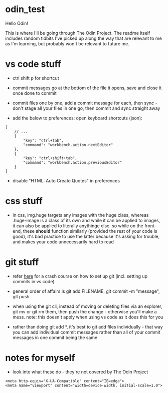 # odin_test
Hello Odin!

This is where I'll be going through The Odin Project. The readme itself includes random tidbits I've picked up along the way that are relevant to me as I'm learning, but probably won't be relevant to future me.

# vs code stuff
* ctrl shift p for shortcut

* commit messages go at the bottom of the file it opens, save and close it once done to commit

* commit files one by one, add a commit message for each, then sync - don't stage all your files in one go, then commit and sync straight away

* add the below to preferences: open keyboard shortcuts (json):
```
[
    // ...
    {
        "key": "ctrl+tab",
        "command": "workbench.action.nextEditor"
    },
    {
        "key": "ctrl+shift+tab",
        "command": "workbench.action.previousEditor"
    }
]
```

* disable "HTML: Auto Create Quotes" in preferences

# css stuff
* in css, img.huge targets any images with the huge class, whereas .huge-image is a class of its own and while it can be applied to images, it can also be applied to literally anythinge else. so while on the front-end, these **should** function similarly (provided the rest of your code is good), it's bad practice to use the latter because it's asking for trouble, and makes your code unnecessarily hard to read

# git stuff
* refer [here](https://www.theodinproject.com/lessons/foundations-git-basics) for a crash course on how to set up git (incl. setting up commits in vs code)

* general order of affairs is git add FILENAME, git commit -m "message", git push

* when using the git cli, instead of moving or deleting files via an explorer, git mv or git rm them, then push the change - otherwise you'll make a mess. note: this doesn't apply when using vs code as it does this for you

* rather than doing git add \*, it's best to git add files individually - that way you can add individual commit messages rather than all of your commit messages in one commit being the same

# notes for myself
* look into what these do - they're not covered by The Odin Project
```
<meta http-equiv="X-UA-Compatible" content="IE=edge">
<meta name="viewport" content="width=device-width, initial-scale=1.0">
```